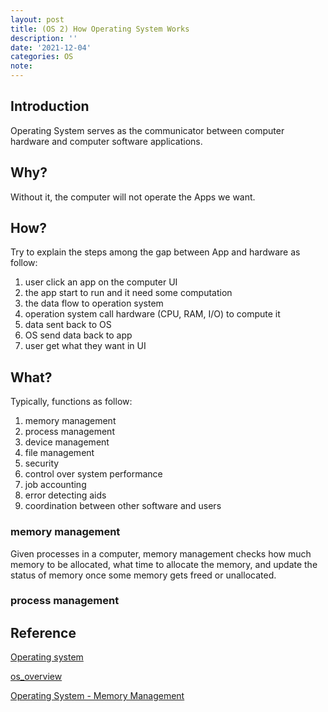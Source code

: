 ```yaml
---
layout: post
title: (OS 2) How Operating System Works
description: ''
date: '2021-12-04'
categories: OS
note:
---
```


## Introduction

Operating System serves as the communicator between computer hardware and computer software applications.

## Why?

Without it, the computer will not operate the Apps we want.

## How?

Try to explain the steps among the gap between App and hardware as follow:

1. user click an app on the computer UI
2. the app start to run and it need some computation
3. the data flow to operation system
4. operation system call hardware (CPU, RAM, I/O) to compute it
5. data sent back to OS
6. OS send data back to app
7. user get what they want in UI

## What?

Typically, functions as follow:

1. memory management
2. process management
3. device management
4. file management
5. security
6. control over system performance
7. job accounting
8. error detecting aids
9. coordination between other software and users

### memory management

Given processes in a computer, memory management checks how much memory to be allocated, what time to allocate the memory, and update the status of memory once some memory gets freed or unallocated.

### process management

## Reference

[Operating system](https://en.wikipedia.org/wiki/Operating_system)

[os_overview](https://www.tutorialspoint.com/operating_system/os_overview.htm)

[Operating System - Memory Management](https://www.tutorialspoint.com/operating_system/os_memory_management.htm)
